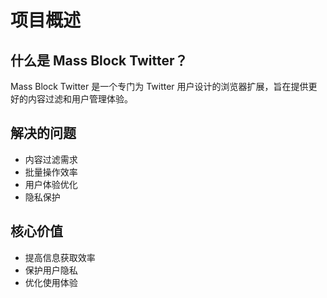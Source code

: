 # 项目概述

## 什么是 Mass Block Twitter？
Mass Block Twitter 是一个专门为 Twitter 用户设计的浏览器扩展，旨在提供更好的内容过滤和用户管理体验。

## 解决的问题
- 内容过滤需求
- 批量操作效率
- 用户体验优化
- 隐私保护

## 核心价值
- 提高信息获取效率
- 保护用户隐私
- 优化使用体验 